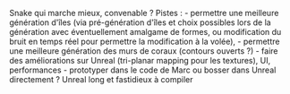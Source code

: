 Snake qui marche mieux, convenable ?
Pistes : 
	- permettre une meilleure génération d'îles (via pré-génération d'îles et choix possibles lors de la génération avec éventuellement amalgame de formes, ou modification du bruit en temps réel pour permettre la modification à la volée), 
	- permettre une meilleure génération des murs de coraux (contours ouverts ?)
	- faire des améliorations sur Unreal (tri-planar mapping pour les textures), UI, performances
	- prototyper dans le code de Marc ou bosser dans Unreal directement ? Unreal long et fastidieux à compiler